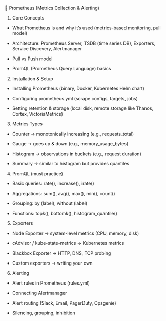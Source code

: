 🔹 Prometheus (Metrics Collection & Alerting)
1. Core Concepts

- What Prometheus is and why it’s used (metrics-based monitoring, pull model)

- Architecture: Prometheus Server, TSDB (time series DB), Exporters, Service Discovery, Alertmanager

- Pull vs Push model

- PromQL (Prometheus Query Language) basics

2. Installation & Setup

- Installing Prometheus (binary, Docker, Kubernetes Helm chart)

- Configuring prometheus.yml (scrape configs, targets, jobs)

- Setting retention & storage (local disk, remote storage like Thanos, Cortex, VictoriaMetrics)

3. Metrics Types

- Counter → monotonically increasing (e.g., requests_total)

- Gauge → goes up & down (e.g., memory_usage_bytes)

- Histogram → observations in buckets (e.g., request duration)

- Summary → similar to histogram but provides quantiles

4. PromQL (must practice)

- Basic queries: rate(), increase(), irate()

- Aggregations: sum(), avg(), max(), min(), count()

- Grouping: by (label), without (label)

- Functions: topk(), bottomk(), histogram_quantile()

5. Exporters

- Node Exporter → system-level metrics (CPU, memory, disk)

- cAdvisor / kube-state-metrics → Kubernetes metrics

- Blackbox Exporter → HTTP, DNS, TCP probing

- Custom exporters → writing your own

6. Alerting

- Alert rules in Prometheus (rules.yml)

- Connecting Alertmanager

- Alert routing (Slack, Email, PagerDuty, Opsgenie)

- Silencing, grouping, inhibition
